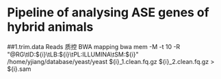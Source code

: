# Pipeline of analysing ASE genes of hybrid animals
##1.trim.data Reads 质控
  BWA mapping
    bwa mem -M -t 10 -R "@RG\tID:${i}\tLB:${i}\tPL:ILLUMINA\tSM:${i}" \
    /home/yjiang/database/yeast/yeast ${i}_1.clean.fq.gz ${i}_2.clean.fq.gz > ${i}.sam
